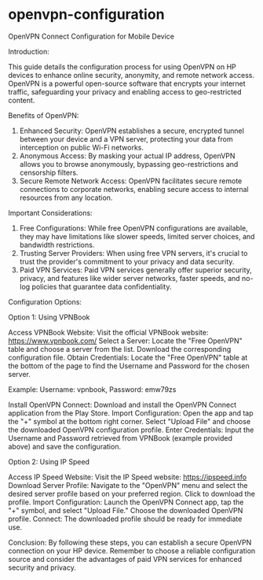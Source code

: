 # openvpn-configuration
OpenVPN Connect Configuration for Mobile Device

Introduction:

This guide details the configuration process for using OpenVPN on HP devices to enhance online security, anonymity, and remote network access. OpenVPN is a powerful open-source software that encrypts your internet traffic, safeguarding your privacy and enabling access to geo-restricted content.

Benefits of OpenVPN:
1. Enhanced Security: OpenVPN establishes a secure, encrypted tunnel between your device and a VPN server, protecting your data from interception on public Wi-Fi networks.
2. Anonymous Access: By masking your actual IP address, OpenVPN allows you to browse anonymously, bypassing geo-restrictions and censorship filters.
3. Secure Remote Network Access: OpenVPN facilitates secure remote connections to corporate networks, enabling secure access to internal resources from any location.

Important Considerations:
1. Free Configurations: While free OpenVPN configurations are available, they may have limitations like slower speeds, limited server choices, and bandwidth restrictions.
2. Trusting Server Providers: When using free VPN servers, it's crucial to trust the provider's commitment to your privacy and data security.
3. Paid VPN Services: Paid VPN services generally offer superior security, privacy, and features like wider server networks, faster speeds, and no-log policies that guarantee data confidentiality.

Configuration Options:

Option 1: Using VPNBook

Access VPNBook Website: Visit the official VPNBook website: https://www.vpnbook.com/
Select a Server: Locate the "Free OpenVPN" table and choose a server from the list. Download the corresponding configuration file.
Obtain Credentials: Locate the "Free OpenVPN" table at the bottom of the page to find the Username and Password for the chosen server.

Example:
Username: vpnbook, Password: emw79zs

Install OpenVPN Connect: Download and install the OpenVPN Connect application from the Play Store.
Import Configuration: Open the app and tap the "+" symbol at the bottom right corner. 
Select "Upload File" and choose the downloaded OpenVPN configuration profile.
Enter Credentials: Input the Username and Password retrieved from VPNBook (example provided above) and save the configuration.

Option 2: Using IP Speed

Access IP Speed Website: Visit the IP Speed website: https://ipspeed.info
Download Server Profile: Navigate to the "OpenVPN" menu and select the desired server profile based on your preferred region. 
Click to download the profile.
Import Configuration: Launch the OpenVPN Connect app, tap the "+" symbol, and select "Upload File." Choose the downloaded OpenVPN profile.
Connect: The downloaded profile should be ready for immediate use.

Conclusion:
By following these steps, you can establish a secure OpenVPN connection on your HP device. 
Remember to choose a reliable configuration source and consider the advantages of paid VPN services for enhanced security and privacy.
